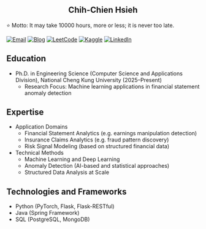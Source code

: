 <h2 align="center">Chih-Chien Hsieh</h2>

⭐ Motto: It may take 10000 hours, more or less; it is never too late.

[![Email](https://img.shields.io/badge/Email-222?style=flat&logo=Gmail)](mailto:twcch1218@gmail.com)
[![Blog](https://img.shields.io/badge/Blog-222?style=flat&logo=medium)](https://twcch.io/)
[![LeetCode](https://img.shields.io/badge/LeetCode-222?style=flat&logo=LeetCode)](https://leetcode.com/u/twcch1218/)
[![Kaggle](https://img.shields.io/badge/Kaggle-222?style=flat&logo=keras)](https://www.kaggle.com/twcch1218/)
[![LinkedIn](https://img.shields.io/badge/LinkedIn-222?style=flat&logo=logmein)](https://www.linkedin.com/in/twcch/)

## Education

-   Ph.D. in Engineering Science (Computer Science and Applications Division), National Cheng Kung University (2025–Present)
    -   Research Focus: Machine learning applications in financial statement anomaly detection

## Expertise

-	Application Domains
	-	Financial Statement Analytics (e.g. earnings manipulation detection)
	-	Insurance Claims Analytics (e.g. fraud pattern discovery)
	-	Risk Signal Modeling (based on structured financial data)
-	Technical Methods
	-	Machine Learning and Deep Learning
	-	Anomaly Detection (AI-based and statistical approaches)
	-	Structured Data Analysis at Scale

## Technologies and Frameworks

-	Python (PyTorch, Flask, Flask-RESTful)
-	Java (Spring Framework)
-	SQL (PostgreSQL, MongoDB)


